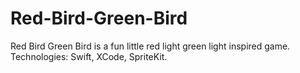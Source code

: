 # Red-Bird-Green-Bird
Red Bird Green Bird is a fun little red light green light inspired game.
Technologies: Swift, XCode, SpriteKit.
